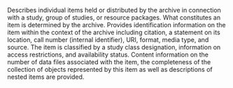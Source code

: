 Describes individual items held or distributed by the archive in connection with a study, group of studies, or resource packages. What constitutes an item is determined by the archive. Provides identification information on the item within the context of the archive including citation, a statement on its location, call number (internal identifier), URI, format, media type, and source. The item is classified by a study class designation, information on access restrictions, and availability status. Content information on the number of data files associated with the item, the completeness of the collection of objects represented by this item as well as descriptions of nested items are provided.